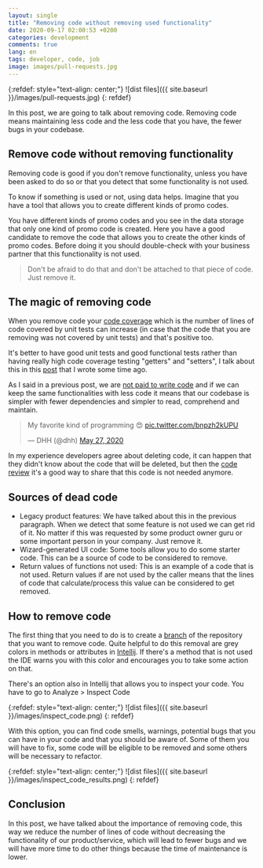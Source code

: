 ```yaml
---
layout: single
title: "Removing code without removing used functionality"
date: 2020-09-17 02:00:53 +0200
categories: development
comments: true
lang: en
tags: developer, code, job
image: images/pull-requests.jpg 
---
```


{:refdef: style="text-align: center;"}
![dist files]({{ site.baseurl }}/images/pull-requests.jpg)
{: refdef}

In this post, we are going to talk about removing code. Removing code means maintaining less code and the less code that you have, the fewer bugs in your codebase. 

Remove code without removing functionality
---------------------------------------------
Removing code is good if you don't remove functionality, unless you have been asked to do so or that you detect that some functionality is not used. 

To know if something is used or not, using data helps. Imagine that you have a tool that allows you to create different kinds of promo codes. 

You have different kinds of promo codes and you see in the data storage that only one kind of promo code is created. Here you have a good candidate to remove the code that allows you to create the other kinds of promo codes. Before doing it you should double-check with your business partner that this functionality is not used.

> Don't be afraid to do that and don't be attached to that piece of code. Just remove it. 

The magic of removing code
--------------------------------
When you remove code your <a href="{{ site.baseurl }}{% post_url 2020-04-26-increase-coverage-in-your-java-code %}"> code coverage</a> which is the number of lines of code covered by unit tests can increase (in case that the code that you are removing was not covered by unit tests) and that's positive too. 

It's better to have good unit tests and good functional tests rather than having really high code coverage testing "getters" and "setters", I talk about this in this <a href="{{ site.baseurl }}{% post_url 2020-04-26-increase-coverage-in-your-java-code %}">post</a> that I wrote some time ago.

As I said in a previous post, we are <a href="{{ site.baseurl }}{% post_url 2020-09-09-you-are-not-paid-to-code %}"> not paid to write code</a> and if we can keep the same functionalities with less code it means that our codebase is simpler with fewer dependencies and simpler to read, comprehend and maintain.

<blockquote class="twitter-tweet"><p lang="en" dir="ltr">My favorite kind of programming 😍 <a href="https://t.co/bnpzh2kUPU">pic.twitter.com/bnpzh2kUPU</a></p>&mdash; DHH (@dhh) <a href="https://twitter.com/dhh/status/1265448226804518912?ref_src=twsrc%5Etfw">May 27, 2020</a></blockquote> <script async src="https://platform.twitter.com/widgets.js" charset="utf-8"></script>

In my experience developers agree about deleting code, it can happen that they didn't know about the code that will be deleted, but then the <a href="{{ site.baseurl }}{% post_url 2018-01-31-the-importance-of-code-reviews %}">code review</a> it's a good way to share that this code is not needed anymore. 
 
Sources of dead code
---------------------------------------
- Legacy product features: We have talked about this in the previous paragraph. When we detect that some feature is not used we can get rid of it. No matter if this was requested by some product owner guru or some important person in your company. Just remove it.
- Wizard-generated UI code: Some tools allow you to do some starter code. This can be a source of code to be considered to remove. 
- Return values of functions not used: This is an example of a code that is not used. Return values if are not used by the caller means that the lines of code that calculate/process this value can be considered to get removed. 

How to remove code
--------------------------------------------
The first thing that you need to do is to create a <a href="https://en.wikipedia.org/wiki/Branching_(version_control)">branch</a> of the repository that you want to remove code. Quite helpful to do this removal are grey colors in methods or attributes in <a href="https://www.jetbrains.com/idea/">Intellij</a>. If there's a method that is not used the IDE warns you with this color and encourages you to take some action on that.

There's an option also in Intellij that allows you to inspect your code. You have to go to Analyze > Inspect Code

{:refdef: style="text-align: center;"}
![dist files]({{ site.baseurl }}/images/inspect_code.png)
{: refdef}

With this option, you can find code smells, warnings, potential bugs that you can have in your code and that you should be aware of. Some of them you will have to fix, some code will be eligible to be removed and some others will be necessary to refactor. 

{:refdef: style="text-align: center;"}
![dist files]({{ site.baseurl }}/images/inspect_code_results.png)
{: refdef}

Conclusion
----------------------------
In this post, we have talked about the importance of removing code, this way we reduce the number of lines of code without decreasing the functionality of our product/service, which will lead to fewer bugs and we will have more time to do other things because the time of maintenance is lower.








